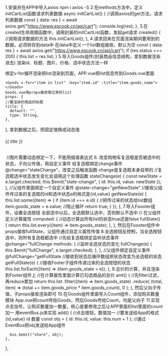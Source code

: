 1.安装并在APP中导入axios npm i axios -S
2.在methods方法中，定义initCartList函数请求列表数据
async initCartList() {
      //调用axios的get方法，请求列表数据
      const { data: res } = await axios.get("https://www.escook.cn/api/cart");
      console.log(res);
    },
3.在created生命周期函数中，调用封装的initCartList函数，发起get请求
created() {
    //调用请求数据的方法
    this.initCartList();
  },
4.请求回来在页面渲染期间要用到的数据，必须转存到data中 在data中定义一个list数组接收，默认为空
const { data: res } = await axios.get("https://www.escook.cn/api/cart");
      if (res.status === 200) {
        this.list = res.list;
      }
5.导入Goods组件(封装商品信息结构，拿到数据渲染进去)  渲染id、标题、图片、价格、选中状态方法一样
<!-- 循环渲染每一个商品信息 --> 绑定v-for循环渲染把list渲染到页面，APP.vue把list信息传到Goods.vue里面
    <Goods v-for="item in list" :key="item.id" :title="item.goods_name"></Goods>
    Goods.vue用props接收穿过来的list
    props: {
    //要渲染的商品的标题
    title: {
      default: "",
      type: String,
    },
  },
  拿到数据之后，把固定值换成动态值
  <h6 class="goods-title">{{ title }}</h6>
  <img :src="pic" alt="" /> //图片需要动态绑定一下，不能用插值表达式
6. 改变购物车复选框是否被选中的状态，子向父传值，用自定义事件
给复选框绑定change事件@change="stateChange"，改变之后触发函数 change是复选框本身自带的
//复选框选中状态发生变化会调用这个处理函数
    stateChange(e) {
      const newState = e.target.checked;
      this.$emit("state-change", { id: this.id, value: newState });
    },
    //父组件里面绑定一个自定义事件
    @state-change="getNewState"
    //接收父组件传过来的复选框的id和选中状态e的格式是{id,value}
    getNewState(e) {
      this.list.some((item) => {
        if (item.id === e.id) {
          //把传过来的状态给list数组
          item.goods_state = e.value;
          //阻止循环
          return true;
        }
      });
    },
7.导入Foooter组件，设置全选按钮 全部选中以后，全选框默认选中，否则默认不选中
// 在父组件定义计算属性
  computed: {
    //动态计算出所有list的状态true还是false
    fullState() {
      return this.list.every((item) => item.goods_state);
    },
  },
  然后在Foooter组件中props接收fullState，父组件通过自定义属性传值
8.全选按钮反控制，当全选按钮选中，则所有复选框都选中
//先给复选框绑定监听状态事件
  @change="fullChange
  methods: {
    //监听全选状态的变化
    fullChange(e) {
      this.$emit("fullChange", e.target.checked);
    },
  },
  //父组件绑定自定义事件
  @fullChange="getFullState
  //接收到状态后循环数组把状态改变为全选框的状态
  getFullState(e) {
      //接收Footer子组件传递过来的全选按钮的状态
      this.list.forEach((item) => (item.goods_state = e));
    },
9.总价的计算，并且渲染到Footer组件上
  //在计算属性里面计算已勾选商品的总价
    amt() {
      //先filter过滤，再reduce累加
      return this.list
        .filter((item) => item.goods_state)
        .reduce(
          (total, item) => (total += item.goods_price * item.goods_count),
          0
        );
    },             然后父向子传值，子props接收渲染即可
10.在Goods组件里面导入Count组件，添加购买数量模块
  App.vue把count传给Goods，然后Goods传给Count，均是父向子
11.实现点击加号，让购买数量加一数量，核心是要修改之后让APP里面的list里面的count加一
   用eventBus.js来实现
   add() {
      //点击按钮，数值加一
      //要发送给App的格式{id,value} id 数量
      const obj = { id: this.id, value: this.num + 1 };
      //通过EventBus把obj发送给App组件

      bus.$emit("share", obj);
    },
  },






